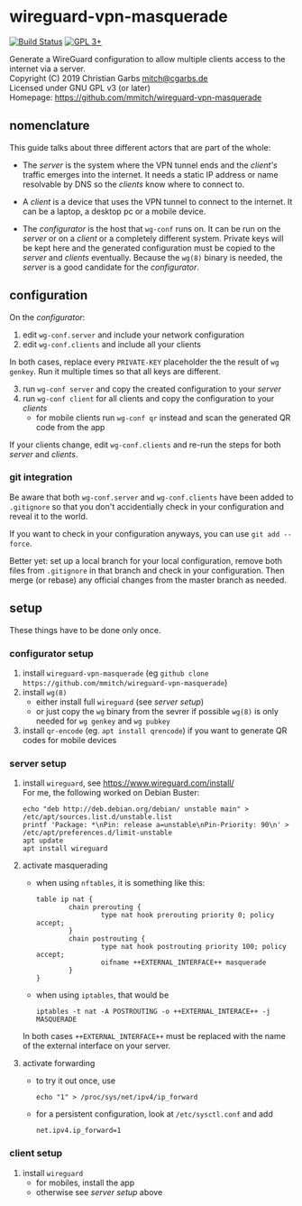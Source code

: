 wireguard-vpn-masquerade
========================

[![Build Status](https://travis-ci.org/mmitch/wireguard-vpn-masquerade.svg?branch=master)](https://travis-ci.org/mmitch/wireguard-vpn-masquerade)
[![GPL 3+](https://img.shields.io/badge/license-GPL%203%2B-blue.svg)](http://www.gnu.org/licenses/gpl-3.0-standalone.html)

Generate a WireGuard configuration to allow multiple clients access to the internet via a server.  
Copyright (C) 2019  Christian Garbs <mitch@cgarbs.de>  
Licensed under GNU GPL v3 (or later)  
Homepage: https://github.com/mmitch/wireguard-vpn-masquerade  

## nomenclature

This guide talks about three different actors that are part of the whole:

* The _server_ is the system where the VPN tunnel ends and the
  _client's_ traffic emerges into the internet.  It needs a static IP
  address or name resolvable by DNS so the _clients_ know where to
  connect to.
  
* A _client_ is a device that uses the VPN tunnel to connect to the
  internet.  It can be a laptop, a desktop pc or a mobile device.

* The _configurator_ is the host that `wg-conf` runs on.  It can be
  run on the _server_ or on a _client_ or a completely different
  system.  Private keys will be kept here and the generated
  configuration must be copied to the _server_ and _clients_
  eventually.  Because the `wg(8)` binary is needed, the _server_ is a
  good candidate for the _configurator_.

## configuration

On the _configurator_:

1. edit `wg-conf.server` and include your network configuration
2. edit `wg-conf.clients` and include all your clients

In both cases, replace every `PRIVATE-KEY` placeholder the the result
of `wg genkey`.  Run it multiple times so that all keys are different.

3. run `wg-conf server` and copy the created configuration to your _server_
4. run `wg-conf client` for all clients and copy the configuration to
   your _clients_
   * for mobile clients run `wg-conf qr` instead and scan the generated
     QR code from the app

If your clients change, edit `wg-conf.clients` and re-run the steps
for both _server_ and _clients_.

### git integration

Be aware that both `wg-conf.server` and `wg-conf.clients` have been
added to `.gitignore` so that you don't accidentially check in your
configuration and reveal it to the world.

If you want to check in your configuration anyways, you can use `git add --force`.

Better yet: set up a local branch for your local configuration, remove
both files from `.gitignore` in that branch and check in your
configuration.  Then merge (or rebase) any official changes from the
master branch as needed.

## setup

These things have to be done only once.

### configurator setup

1. install `wireguard-vpn-masquerade` (eg `github clone
   https://github.com/mmitch/wireguard-vpn-masquerade`)
2. install `wg(8)`
   * either install full `wireguard` (see _server setup_)
   * or just copy the `wg` binary from the sevrer if possible
   `wg(8)` is only needed for `wg genkey` and `wg pubkey`
3. install `qr-encode` (eg. `apt install qrencode`) if you want to
   generate QR codes for mobile devices

### server setup

1. install `wireguard`, see https://www.wireguard.com/install/  
   For me, the following worked on Debian Buster:
   ```shell
   echo "deb http://deb.debian.org/debian/ unstable main" > /etc/apt/sources.list.d/unstable.list
   printf 'Package: *\nPin: release a=unstable\nPin-Priority: 90\n' > /etc/apt/preferences.d/limit-unstable
   apt update
   apt install wireguard
   ```

2. activate masquerading
   * when using `nftables`, it is something like this:
     ```
     table ip nat {
             chain prerouting {
                     type nat hook prerouting priority 0; policy accept;
             }
             chain postrouting {
                     type nat hook postrouting priority 100; policy accept;
                     oifname ++EXTERNAL_INTERFACE++ masquerade
             }
     }
     ```
   * when using `iptables`, that would be
     ```shell
     iptables -t nat -A POSTROUTING -o ++EXTERNAL_INTERACE++ -j MASQUERADE
     ```
   In both cases `++EXTERNAL_INTERFACE++` must be replaced with 
   the name of the external interface on your server.

3. activate forwarding
   * to try it out once, use
     ```shell
     echo "1" > /proc/sys/net/ipv4/ip_forward
     ```
   * for a persistent configuration, look at `/etc/sysctl.conf` and add
     ```
     net.ipv4.ip_forward=1
     ```

### client setup

1. install `wireguard`
   * for mobiles, install the app
   * otherwise see _server setup_ above

